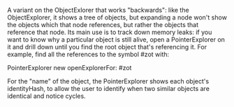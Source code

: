 A variant on the ObjectExlorer that works "backwards": like the ObjectExplorer, it shows a tree of objects, but expanding a node won't show the objects which that node references, but rather the objects that reference that node.  Its main use is to track down memory leaks: if you want to know why a particular object is still alive, open a PointerExplorer on it and drill down until you find the root object that's referencing it.  For example, find all the references to the symbol #zot with:PointerExplorer new openExplorerFor: #zotFor the "name" of the object, the PointerExplorer shows each object's identityHash, to allow the user to identify when two similar objects are identical and notice cycles.